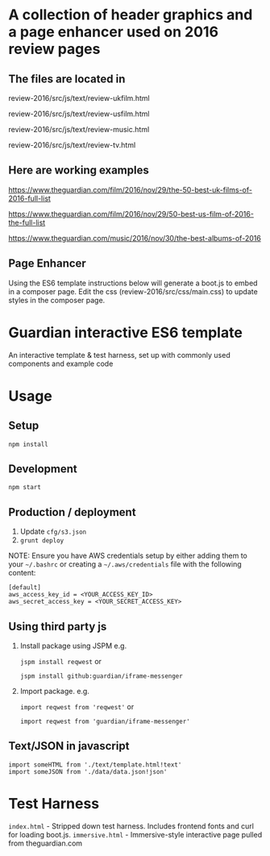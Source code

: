 A collection of header graphics and a page enhancer used on 2016 review pages
============================================================================== 


The files are located in 
---------------------------------
review-2016/src/js/text/review-ukfilm.html

review-2016/src/js/text/review-usfilm.html

review-2016/src/js/text/review-music.html

review-2016/src/js/text/review-tv.html



Here are working examples 
---------------------------------

https://www.theguardian.com/film/2016/nov/29/the-50-best-uk-films-of-2016-full-list

https://www.theguardian.com/film/2016/nov/29/50-best-us-film-of-2016-the-full-list

https://www.theguardian.com/music/2016/nov/30/the-best-albums-of-2016




Page Enhancer
---------------------------------
Using the ES6 template instructions below will generate a boot.js to embed in a composer page. Edit the css (review-2016/src/css/main.css) to update styles in the composer page. 




Guardian interactive ES6 template
=================================

An interactive template & test harness, set up with commonly used components and example code

Usage
=====

Setup
-----
`npm install`

Development
-----------
`npm start`

Production / deployment
-----------------------

1. Update `cfg/s3.json`
2. `grunt deploy`

NOTE: Ensure you have AWS credentials setup by either adding them to your `~/.bashrc` or
creating a `~/.aws/credentials` file with the following content:

```
[default]
aws_access_key_id = <YOUR_ACCESS_KEY_ID>
aws_secret_access_key = <YOUR_SECRET_ACCESS_KEY>
```


Using third party js
--------------------
1. Install package using JSPM e.g.

	`jspm install reqwest` or

	`jspm install github:guardian/iframe-messenger`

2. Import package. e.g.

	`import reqwest from 'reqwest'` or

	`import reqwest from 'guardian/iframe-messenger'`

Text/JSON in javascript
-----------------------
```
import someHTML from './text/template.html!text'
import someJSON from './data/data.json!json'
```

Test Harness
============

`index.html` - Stripped down test harness. Includes frontend fonts and curl for loading boot.js.
`immersive.html` - Immersive-style interactive page pulled from theguardian.com
